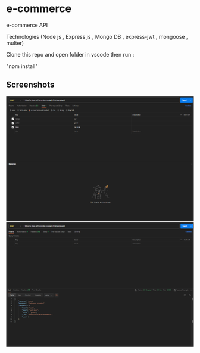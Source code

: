 # e-commerce

e-commerce API

Technologies (Node js , Express js , Mongo DB , express-jwt , mongoose , multer)

Clone this repo and open folder in vscode then run :

"npm install"



## Screenshots

![HOME](./public/images/api%201.png)
![HOME2](./public/images/api%202.png)

